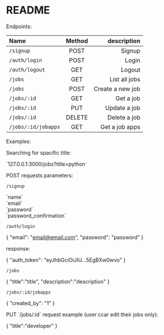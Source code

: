 # README

Endpoints: 

| Name | Method | description |
| :---         |     :---:      |          ---: |
| `/signup`   | POST    | Signup    |
| `/auth/login`     | POST       | Login      |
| `/auth/logout`     | GET       | Logout      |
| `/jobs`     | GET       | List all jobs      |
| `/jobs`     | POST       | Create a new job      |
| `/jobs/:id`     | GET       | Get a job      |
| `/jobs/:id`     | PUT       | Update a job      |
| `/jobs/:id`     | DELETE       | Delete a job      |
| `/jobs/:id/jobapps`     | GET       | Get a job apps      |



Examples:

<p>
Searching for spacific title:
<p>
`127.0.0.1:3000/jobs?title=python`
</p>
</p>


<p>
POST requests parameters:
</p>
<p>
	
`/signup`

<p>
`name`
	<br>
`email`
	<br>
`password`
	<br>
`password_confirmation`

</p>

</p>
<p>

`/auth/login`

{
	"email": "email@email.com",
	"password": "password"
	}

response:

{
	"auth_token": "eyJhbGciOiJIU...5EgBXw0wvo"
	}
</p>
<p>

`/jobs`

{
	"title":"title",
	"description":"description"
	}

</p>
<p>

`/jobs/:id/jobapps`

{
	"created_by": "1"
	}

</p>
	

<p>
PUT `/jobs/:id` request example (user ccar edit their jobs only):

{
	"title":"developer"
	}

</p>
